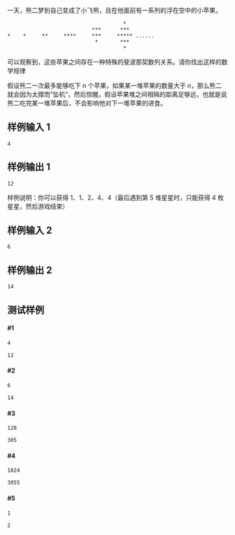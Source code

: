 一天，熊二梦到自己变成了小飞熊，且在他面前有一系列的浮在空中的小苹果。

```
									 *
						   ***	    ***
*    *     **     ****     ***     ***** ......
	                        *       ***
									 *
``` 

可以观察到，这些苹果之间存在一种特殊的斐波那契数列关系。请你找出这样的数学规律

假设熊二一次最多能够吃下 $n$ 个苹果，如果某一堆苹果的数量大于 $n$，那么熊二就会因为太撑而“坠机”，然后惊醒。假设苹果堆之间相隔的距离足够远，也就是说熊二吃完某一堆苹果后，不会影响他对下一堆苹果的进食。

## 样例输入 1

```
4
```

## 样例输出 1

```
12
```

样例说明：你可以获得 1、1、2、4、4（最后遇到第 5 堆星星时，只能获得 4 枚星星，然后游戏结束）
## 样例输入 2

```
6
```

## 样例输出 2

```
14
```
## 测试样例
#### #1
```
4
```

```
12
```

#### #2
```
6
```

```
14
```


#### #3
```
128
```

```
305
```

#### #4
```
1024
```
```
3055
```

#### #5
```
1
```

```
2
```
